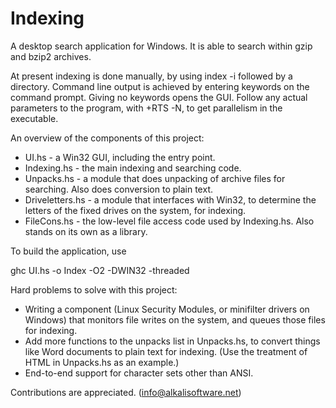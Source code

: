 Indexing
========

A desktop search application for Windows. It is able to search within gzip and bzip2 archives.

At present indexing is done manually, by using index -i followed by a directory. Command line output is achieved by entering keywords on the command prompt. Giving no keywords opens the GUI. Follow any actual parameters to the program, with +RTS -N, to get parallelism in the executable.

An overview of the components of this project:

* UI.hs - a Win32 GUI, including the entry point.
* Indexing.hs - the main indexing and searching code.
* Unpacks.hs - a module that does unpacking of archive files for searching. Also does conversion to plain text.
* Driveletters.hs - a module that interfaces with Win32, to determine the letters of the fixed drives on the system, for indexing.
* FileCons.hs - the low-level file access code used by Indexing.hs. Also stands on its own as a library.

To build the application, use

ghc UI.hs -o Index -O2 -DWIN32 -threaded

Hard problems to solve with this project:

* Writing a component (Linux Security Modules, or minifilter drivers on Windows) that monitors file writes on the system, and queues those files for indexing.
* Add more functions to the unpacks list in Unpacks.hs, to convert things like Word documents to plain text for indexing. (Use the treatment of HTML in Unpacks.hs as an example.)
* End-to-end support for character sets other than ANSI.

Contributions are appreciated. (info@alkalisoftware.net)
